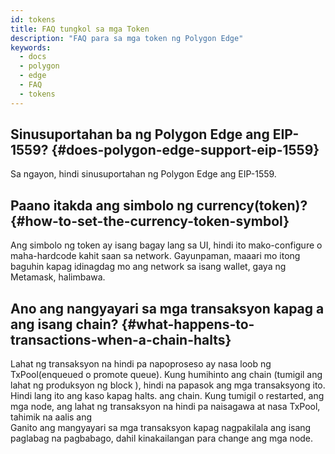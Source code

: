 ```yaml
---
id: tokens
title: FAQ tungkol sa mga Token
description: "FAQ para sa mga token ng Polygon Edge"
keywords:
  - docs
  - polygon
  - edge
  - FAQ
  - tokens
---
```


## Sinusuportahan ba ng Polygon Edge ang EIP-1559? {#does-polygon-edge-support-eip-1559}
Sa ngayon, hindi sinusuportahan ng Polygon Edge ang EIP-1559.

## Paano itakda ang simbolo ng currency(token)? {#how-to-set-the-currency-token-symbol}

Ang simbolo ng token ay isang bagay lang sa UI, hindi ito mako-configure o maha-hardcode kahit saan sa network.
Gayunpaman, maaari mo itong baguhin kapag idinagdag mo ang network sa isang wallet, gaya ng Metamask, halimbawa.

## Ano ang nangyayari sa mga transaksyon kapag a ang isang chain? {#what-happens-to-transactions-when-a-chain-halts}

Lahat ng transaksyon na hindi pa napoproseso ay nasa loob ng TxPool(enqueued o promote queue). Kung humihinto ang chain (tumigil ang lahat ng produksyon ng block ), hindi na papasok ang mga transaksyong ito.<br/> Hindi lang ito ang kaso kapag halts. ang chain. Kung tumigil o restarted, ang mga node, ang lahat ng transaksyon na hindi pa naisagawa at nasa TxPool, tahimik na aalis ang<br/> Ganito ang mangyayari sa mga transaksyon kapag nagpakilala ang isang paglabag na pagbabago, dahil kinakailangan para change ang mga node.
